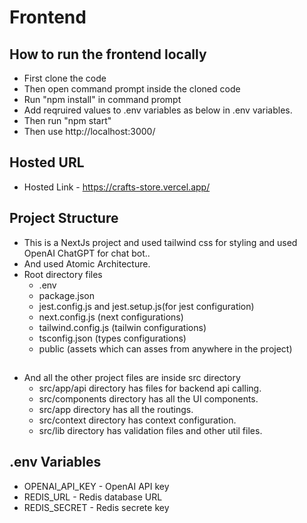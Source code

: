 # Frontend

## How to run the frontend locally

- First clone the code
- Then open command prompt inside the cloned code
- Run "npm install" in command prompt
- Add reqruired values to .env variables as below in .env variables.
- Then run "npm start"
- Then use http://localhost:3000/

## Hosted URL

- Hosted Link - https://crafts-store.vercel.app/

## Project Structure

- This is a NextJs project and used tailwind css for styling and used OpenAI ChatGPT for chat bot..
- And used Atomic Architecture.
- Root directory files
  - .env
  - package.json
  - jest.config.js and jest.setup.js(for jest configuration)
  - next.config.js (next configurations)
  - tailwind.config.js (tailwin configurations)
  - tsconfig.json (types configurations)
  - public (assets which can asses from anywhere in the project)

##

- And all the other project files are inside src directory
  - src/app/api directory has files for backend api calling.
  - src/components directory has all the UI components.
  - src/app directory has all the routings.
  - src/context directory has context configuration.
  - src/lib directory has validation files and other util files.

## .env Variables

- OPENAI_API_KEY - OpenAI API key
- REDIS_URL - Redis database URL
- REDIS_SECRET - Redis secrete key